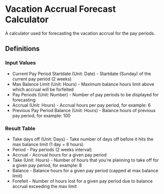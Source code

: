 # Vacation Accrual Forecast Calculator

A calculator used for forecasting the vacation accrual for the pay periods. 

## Definitions

### Input Values
* Current Pay Period Startdate (Unit: Date) - Startdate (Sunday) of the current pay period (2 weeks)
* Max Balance Limit (Unit: Hours) - Maximum balance hours limit above which accrual will be forfeited
* Pay Periods (Unit: Number) - Number of pay periods to be displayed for forecasting
* Accrual (Unit: Hours) - Accrual hours per pay period, for example: 6
* Previous Pay Period Balance (Unit: Hours) - Balance hours of previous pay period, for example: 100

### Result Table
* Take days off (Unit: Days) - Take number of days off before it hits the max balance limit (1 day = 8 hours)
* Period - Pay periods (2 weeks interval)
* Accrual - Accrual hours for a given pay period
* Take (Unit: Hours) - Number of hours that you're planning to take off for a given pay period, for example: 8
* Balance - Balance hours for a given pay period (capped at max balance limit)
* Forefeit - Number of hours lost for a given pay period due to balance accrual exceeding the max limit
